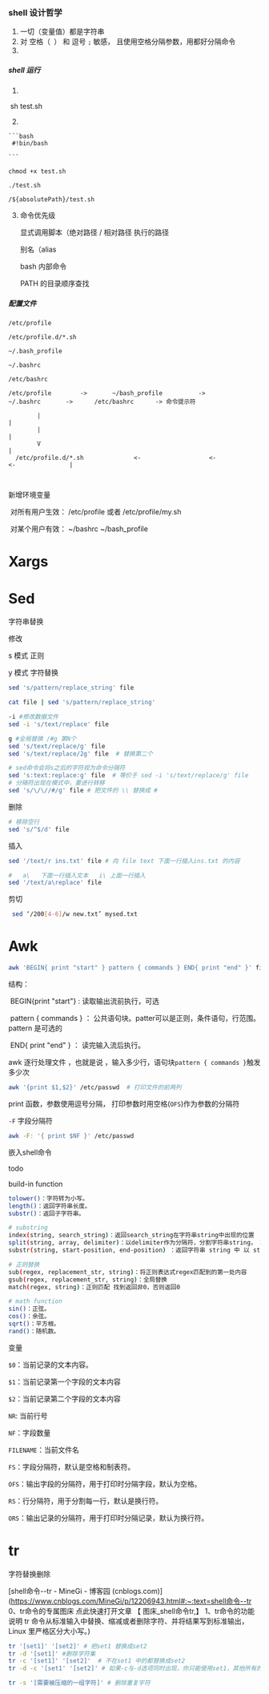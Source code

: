 ### shell 设计哲学

1.  一切（变量值）都是字符串
2.  对 空格（` `） 和 逗号 `;` 敏感， 且使用空格分隔参数，用都好分隔命令
3.  



##### shell 运行

1.

​    sh test.sh

2. 

	```bash
	 #!bin/bash
	 
	```

	chmod +x test.sh

	./test.sh

	/${absolutePath}/test.sh

3. 命令优先级

	显式调用脚本（绝对路径 / 相对路径 执行的路径

	别名（alias

	bash 内部命令

	PATH 的目录顺序查找



##### 配置文件

`/etc/profile `

`/etc/profile.d/*.sh`

`~/.bash_profile ` 

`~/.bashrc `

`/etc/bashrc`

```
/etc/profile 		-> 		 ~/bash_profile          ->         ~/.bashrc		->		/etc/bashrc      -> 命令提示符

   		|																					|
   		|                                                                                   |
  	    V																					|
  /etc/profile.d/*.sh              <-                   <-                 <-               |
  
   
```



新增环境变量

​	对所有用户生效： /etc/profile  或者 /etc/profile/my.sh

​	对某个用户有效： ~/bashrc  ~/bash_profile







# Xargs





# Sed

字符串替换

修改

s 模式 正则

y 模式 字符替换

```bash
sed 's/pattern/replace_string' file

cat file | sed 's/pattern/replace_string' 

-i #修改数据文件
sed -i 's/text/replace' file

g #全局替换 /#g 第N个
sed 's/text/replace/g' file
sed 's/text/replace/2g' file  # 替换第二个

# sed命令会将s之后的字符视为命令分隔符
sed 's:text:replace:g' file  # 等价于 sed -i 's/text/replace/g' file
# 分隔符出现在模式中，要进行转移
sed 's/\/\//#/g' file # 把文件的 \\ 替换成 #


```

删除

```bash
# 移除空行
sed 's/^$/d' file
```

插入

```bash
sed '/text/r ins.txt' file # 向 file text 下面一行插入ins.txt 的内容

#   a\   下面一行插入文本   i\ 上面一行插入
sed '/text/a\replace' file
```

剪切



```bash
 sed ‘/200[4-6]/w new.txt’ mysed.txt
```

# Awk



```bash
awk 'BEGIN{ print "start" } pattern { commands } END{ print "end" }' file
```



结构：

​	BEGIN{print "start"} : 读取输出流前执行，可选

​	pattern { commands } ： 公共语句块。patter可以是正则，条件语句，行范围。pattern 是可选的

​    END{ print "end" }   ： 读完输入流后执行。



awk 逐行处理文件 ，也就是说 ，输入多少行，语句块`pattern { commands }`触发多少次

```bash
awk '{print $1,$2}' /etc/passwd  # 打印文件的前两列
```

print 函数，参数使用逗号分隔， 打印参数时用空格(`OFS`)作为参数的分隔符



`-F` 字段分隔符

```bash
awk -F: '{ print $NF }' /etc/passwd 
```

嵌入shell命令

todo

build-in function 

```bash
tolower()：字符转为小写。
length()：返回字符串长度。
substr()：返回子字符串。

# substring 
index(string, search_string)：返回search_string在字符串string中出现的位置
split(string, array, delimiter)：以delimiter作为分隔符，分割字符串string， 将生成的字符串存入数组array
substr(string, start-position, end-position) ：返回字符串 string 中 以 start-position和end-position作为起止位置的子串。 posttion 从1 开始

# 正则替换
sub(regex, replacement_str, string)：将正则表达式regex匹配到的第一处内容
gsub(regex, replacement_str, string)：全局替换
match(regex, string)：正则匹配 找到返回非0，否则返回0

# math function
sin()：正弦。
cos()：余弦。
sqrt()：平方根。
rand()：随机数。
```



变量

`$0`：当前记录的文本内容。 

`$1`：当前记录第一个字段的文本内容

`$2`：当前记录第二个字段的文本内容

`NR`: 当前行号

`NF`：字段数量



`FILENAME`：当前文件名

`FS`：字段分隔符，默认是空格和制表符。

`OFS`：输出字段的分隔符，用于打印时分隔字段，默认为空格。

`RS`：行分隔符，用于分割每一行，默认是换行符。

`ORS`：输出记录的分隔符，用于打印时分隔记录，默认为换行符。

# tr

字符替换删除

[shell命令--tr - MineGi - 博客园 (cnblogs.com)](https://www.cnblogs.com/MineGi/p/12206943.html#:~:text=shell命令--tr 0、tr命令的专属图床 点此快速打开文章 【 图床_shell命令tr,】 1、tr命令的功能说明 tr 命令从标准输入中替换、缩减或者删除字符、并将结果写到标准输出， Linux 里严格区分大小写。)

```bash
tr '[set1]' '[set2]' # 把set1 替换成set2
tr -d '[set1]' #删除字符集 
tr -c '[set1]' '[set2]'  # 不在set1 中的都替换成set2
tr -d -c '[set1' '[set2]' # 如果-c与-d选项同时出现，你只能使用set1，其他所有的字符都会被删除   (删除不在set1 中的所有字符

tr -s '[需要被压缩的一组字符]' # 删除重复字符
```









